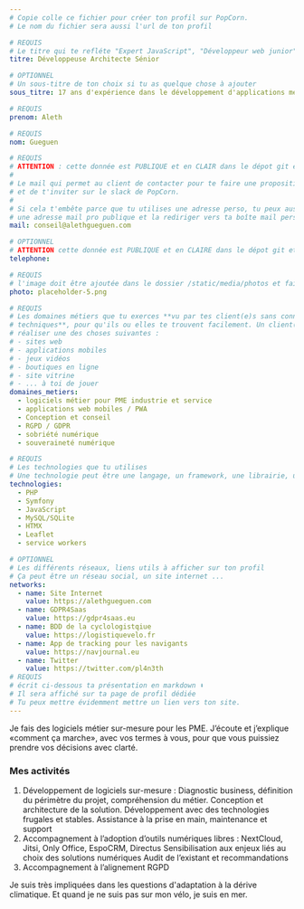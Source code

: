 ```yaml
---
# Copie colle ce fichier pour créer ton profil sur PopCorn.
# Le nom du fichier sera aussi l'url de ton profil

# REQUIS
# Le titre qui te refléte "Expert JavaScript", "Développeur web junior"
titre: Développeuse Architecte Sénior

# OPTIONNEL
# Un sous-titre de ton choix si tu as quelque chose à ajouter
sous_titre: 17 ans d'expérience dans le développement d'applications métiers

# REQUIS
prenom: Aleth

# REQUIS
nom: Gueguen

# REQUIS
# ATTENTION : cette donnée est PUBLIQUE et en CLAIR dans le dépot git et sur le site
#
# Le mail qui permet au client de contacter pour te faire une proposition de projet
# et de t'inviter sur le slack de PopCorn.
#
# Si cela t'embête parce que tu utilises une adresse perso, tu peux aussi te créer
# une adresse mail pro publique et la rediriger vers ta boîte mail perso
mail: conseil@alethgueguen.com

# OPTIONNEL
# ATTENTION cette donnée est PUBLIQUE et en CLAIRE dans le dépot git et sur le site
telephone:

# REQUIS
# l'image doit être ajoutée dans le dossier /static/media/photos et faire moins de 100ko !
photo: placeholder-5.png

# REQUIS
# Les domaines métiers que tu exerces **vu par tes client(e)s sans connaissances
# techniques**, pour qu'ils ou elles te trouvent facilement. Un client(e) veut par exemple
# réaliser une des choses suivantes :
# - sites web
# - applications mobiles
# - jeux vidéos
# - boutiques en ligne
# - site vitrine
# - ... à toi de jouer
domaines_metiers:
  - logiciels métier pour PME industrie et service
  - applications web mobiles / PWA
  - Conception et conseil
  - RGPD / GDPR
  - sobriété numérique
  - souveraineté numérique

# REQUIS
# Les technologies que tu utilises
# Une technologie peut être une langage, un framework, une librairie, un CMS ...
technologies:
  - PHP
  - Symfony
  - JavaScript
  - MySQL/SQLite
  - HTMX
  - Leaflet
  - service workers

# OPTIONNEL
# Les différents réseaux, liens utils à afficher sur ton profil
# Ça peut être un réseau social, un site internet ...
networks:
  - name: Site Internet
    value: https://alethgueguen.com
  - name: GDPR4Saas
    value: https://gdpr4saas.eu
  - name: BDD de la cyclologistqiue
    value: https://logistiquevelo.fr
  - name: App de tracking pour les navigants
    value: https://navjournal.eu    
  - name: Twitter
    value: https://twitter.com/pl4n3th
# REQUIS
# écrit ci-dessous ta présentation en markdown ⬇️
# Il sera affiché sur ta page de profil dédiée
# Tu peux mettre évidemment mettre un lien vers ton site.
---
```

Je fais des logiciels métier sur-mesure pour les PME.
J’écoute et j’explique «comment ça marche», avec vos termes à vous, pour que vous puissiez prendre vos décisions avec clarté.

### Mes activités 

1. Développement de logiciels sur-mesure :
Diagnostic business, définition du périmètre du projet, compréhension du métier.
Conception et architecture de la solution. Développement avec des technologies frugales et stables.
Assistance à la prise en main, maintenance et support
2. Accompagnement à l’adoption d’outils numériques libres : NextCloud, Jitsi, Only Office, EspoCRM, Directus
Sensibilisation aux enjeux liés au choix des solutions numériques
Audit de l’existant et recommandations
3. Accompagnement à l’alignement RGPD

Je suis très impliquées dans les questions d'adaptation à la dérive climatique. Et quand je ne suis pas sur mon vélo, je suis en mer.
